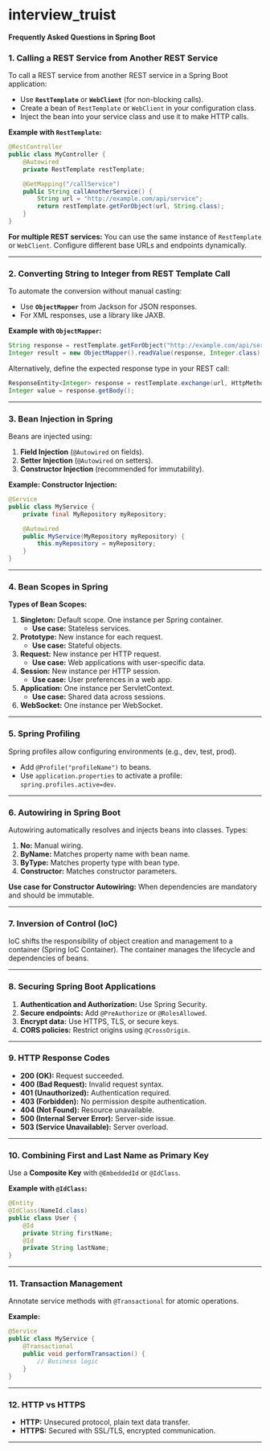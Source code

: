 # interview_truist

**Frequently Asked Questions in Spring Boot**

### 1. **Calling a REST Service from Another REST Service**
To call a REST service from another REST service in a Spring Boot application:
- Use **`RestTemplate`** or **`WebClient`** (for non-blocking calls).
- Create a bean of `RestTemplate` or `WebClient` in your configuration class.
- Inject the bean into your service class and use it to make HTTP calls.

**Example with `RestTemplate`:**
```java
@RestController
public class MyController {
    @Autowired
    private RestTemplate restTemplate;

    @GetMapping("/callService")
    public String callAnotherService() {
        String url = "http://example.com/api/service";
        return restTemplate.getForObject(url, String.class);
    }
}
```

**For multiple REST services:**
You can use the same instance of `RestTemplate` or `WebClient`. Configure different base URLs and endpoints dynamically.

---

### 2. **Converting String to Integer from REST Template Call**
To automate the conversion without manual casting:
- Use **`ObjectMapper`** from Jackson for JSON responses.
- For XML responses, use a library like JAXB.

**Example with `ObjectMapper`:**
```java
String response = restTemplate.getForObject("http://example.com/api/service", String.class);
Integer result = new ObjectMapper().readValue(response, Integer.class);
```

Alternatively, define the expected response type in your REST call:
```java
ResponseEntity<Integer> response = restTemplate.exchange(url, HttpMethod.GET, null, Integer.class);
Integer value = response.getBody();
```

---

### 3. **Bean Injection in Spring**
Beans are injected using:
1. **Field Injection** (`@Autowired` on fields).
2. **Setter Injection** (`@Autowired` on setters).
3. **Constructor Injection** (recommended for immutability).

**Example: Constructor Injection:**
```java
@Service
public class MyService {
    private final MyRepository myRepository;

    @Autowired
    public MyService(MyRepository myRepository) {
        this.myRepository = myRepository;
    }
}
```

---

### 4. **Bean Scopes in Spring**

**Types of Bean Scopes:**
1. **Singleton:** Default scope. One instance per Spring container.
   - **Use case:** Stateless services.
2. **Prototype:** New instance for each request.
   - **Use case:** Stateful objects.
3. **Request:** New instance per HTTP request.
   - **Use case:** Web applications with user-specific data.
4. **Session:** New instance per HTTP session.
   - **Use case:** User preferences in a web app.
5. **Application:** One instance per ServletContext.
   - **Use case:** Shared data across sessions.
6. **WebSocket:** One instance per WebSocket.

---

### 5. **Spring Profiling**
Spring profiles allow configuring environments (e.g., dev, test, prod).
- Add `@Profile("profileName")` to beans.
- Use `application.properties` to activate a profile: `spring.profiles.active=dev`.

---

### 6. **Autowiring in Spring Boot**
Autowiring automatically resolves and injects beans into classes. Types:
1. **No:** Manual wiring.
2. **ByName:** Matches property name with bean name.
3. **ByType:** Matches property type with bean type.
4. **Constructor:** Matches constructor parameters.

**Use case for Constructor Autowiring:** When dependencies are mandatory and should be immutable.

---

### 7. **Inversion of Control (IoC)**
IoC shifts the responsibility of object creation and management to a container (Spring IoC Container). The container manages the lifecycle and dependencies of beans.

---

### 8. **Securing Spring Boot Applications**
1. **Authentication and Authorization:** Use Spring Security.
2. **Secure endpoints:** Add `@PreAuthorize` or `@RolesAllowed`.
3. **Encrypt data:** Use HTTPS, TLS, or secure keys.
4. **CORS policies:** Restrict origins using `@CrossOrigin`.

---

### 9. **HTTP Response Codes**
- **200 (OK):** Request succeeded.
- **400 (Bad Request):** Invalid request syntax.
- **401 (Unauthorized):** Authentication required.
- **403 (Forbidden):** No permission despite authentication.
- **404 (Not Found):** Resource unavailable.
- **500 (Internal Server Error):** Server-side issue.
- **503 (Service Unavailable):** Server overload.

---

### 10. **Combining First and Last Name as Primary Key**
Use a **Composite Key** with `@EmbeddedId` or `@IdClass`.

**Example with `@IdClass`:**
```java
@Entity
@IdClass(NameId.class)
public class User {
    @Id
    private String firstName;
    @Id
    private String lastName;
}
```

---

### 11. **Transaction Management**
Annotate service methods with `@Transactional` for atomic operations.

**Example:**
```java
@Service
public class MyService {
    @Transactional
    public void performTransaction() {
        // Business logic
    }
}
```

---

### 12. **HTTP vs HTTPS**
- **HTTP:** Unsecured protocol, plain text data transfer.
- **HTTPS:** Secured with SSL/TLS, encrypted communication.

---

